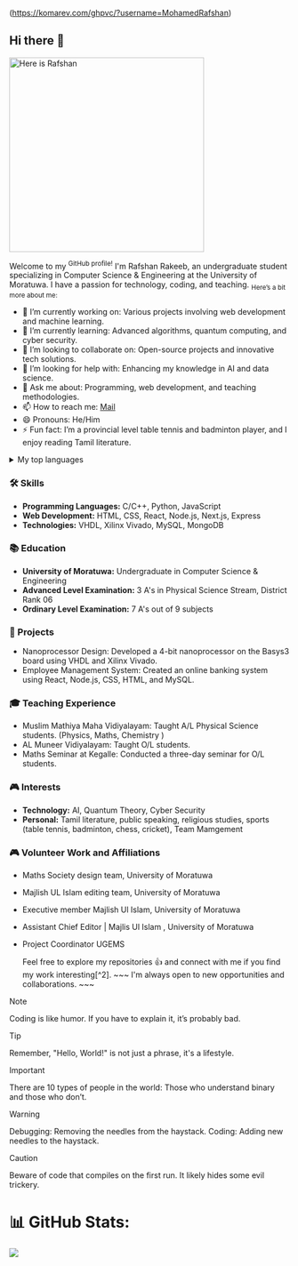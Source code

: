 (https://komarev.com/ghpvc/?username=MohamedRafshan)
<!--
**MohamedRafshan/MohamedRafshan** is a ✨ _special_ ✨ repository because its `README.md` (this file) appears on your GitHub profile.

Here are some ideas to get you started:

- 🔭 I’m currently working on ...
- 🌱 I’m currently learning ...
- 👯 I’m looking to collaborate on ...
- 🤔 I’m looking for help with ...
- 💬 Ask me about ...
- 📫 How to reach me: ...
- 😄 Pronouns: ...
- ⚡ Fun fact: ...
-->
## Hi there 👋
<picture>
 <source media="(prefers-color-scheme: dark)" srcset="https://github.com/MohamedRafshan/MohamedRafshan/blob/main/Readme.jpg">
 <source media="(prefers-color-scheme: light)" srcset="https://github.com/MohamedRafshan/MohamedRafshan/blob/main/Readme.jpg">
 <img alt="Here is Rafshan" src="YOUR-DEFAULT-IMAGE" width="350">
</picture>



Welcome to my <sup>GitHub profile!</sup> I'm Rafshan Rakeeb, an undergraduate student specializing in Computer Science & Engineering at the University of Moratuwa. I have a passion for technology, coding, and teaching. <sub> Here’s a bit more about me: </sub>

+ 🔭 I’m currently working on: Various projects involving web development and machine learning.
+ 🌱 I’m currently learning: Advanced algorithms, quantum computing, and cyber security.
+ 👯 I’m looking to collaborate on: Open-source projects and innovative tech solutions.
+ 🤔 I’m looking for help with: Enhancing my knowledge in AI and data science.
+ 💬 Ask me about: Programming, web development, and teaching methodologies.
+ 📫 How to reach me: [Mail](rakeebrafshan4@gmil.com)
+ 😄 Pronouns: He/Him
+ ⚡ Fun fact: I’m a provincial level table tennis and badminton player, and I enjoy reading Tamil literature.

<details>
<summary>My top languages</summary>

| Rank | Languages |
|-----:|-----------|
|     1| JavaScript|
|     2| Python    |
|     3| SQL       |
|     4| Java      |
|     5| React     |


</details>


### 🛠️ Skills
- **Programming Languages:**  C/C++, Python, JavaScript
- **Web Development:** HTML, CSS, React, Node.js, Next.js, Express
- **Technologies:** VHDL, Xilinx Vivado, MySQL, MongoDB

### 📚 Education
- **University of Moratuwa:** Undergraduate in Computer Science & Engineering
- **Advanced Level Examination:** 3 A's in Physical Science Stream, District Rank 06
- **Ordinary Level Examination:** 7 A's out of 9 subjects

### 📝 Projects
- Nanoprocessor Design: Developed a 4-bit nanoprocessor on the Basys3 board using VHDL and Xilinx Vivado.
- Employee Management System: Created an online banking system using React, Node.js, CSS, HTML, and MySQL.

### 🎓 Teaching Experience
- Muslim Mathiya Maha Vidiyalayam: Taught A/L Physical Science students. (Physics, Maths, Chemistry )
- AL Muneer Vidiyalayam: Taught O/L students.
- Maths Seminar at Kegalle: Conducted a three-day seminar for O/L students.

### 🎮 Interests
- **Technology:** AI, Quantum Theory, Cyber Security
- **Personal:** Tamil literature, public speaking, religious studies, sports (table tennis, badminton, chess, cricket), Team Mamgement 

### 🎮 Volunteer Work and Affiliations
- Maths Society design team, University of Moratuwa
- Majlish UL Islam editing team, University of Moratuwa
- Executive member Majlish Ul Islam, University of Moratuwa
- Assistant Chief Editor | Majlis Ul Islam , University of Moratuwa
- Project Coordinator UGEMS

  Feel free to explore my repositories :+1: and connect with me if you find my work interesting[^2].  ~~~ I'm always open to new opportunities and collaborations. ~~~

>[!NOTE]
>Coding is like humor. If you have to explain it, it’s probably bad.

>[!TIP]
>Remember, "Hello, World!" is not just a phrase, it's a lifestyle.

>[!IMPORTANT]
>There are 10 types of people in the world: Those who understand binary and those who don’t.

>[!WARNING]
>Debugging: Removing the needles from the haystack. Coding: Adding new needles to the haystack.

>[!CAUTION]
>Beware of code that compiles on the first run. It likely hides some evil trickery.


# 📊 GitHub Stats:

![](https://github-readme-streak-stats.herokuapp.com/?user=mohamedRafshan&theme=synthwave&hide_border=false)
